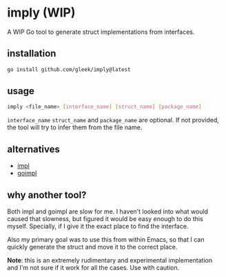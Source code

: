 # imply (WIP)

A WIP Go tool to generate struct implementations from interfaces.

## installation

``` sh
go install github.com/gleek/imply@latest
```


## usage

```sh
imply <file_name> [interface_name] [struct_name] [package_name]
```

`interface_name` `struct_name` and `package_name` are optional. If not provided, the tool will try to infer them from the file name.


## alternatives
- [impl](https://github.com/josharian/impl)
- [goimpl](https://github.com/sasha-s/goimpl)

## why another tool?
Both impl and goimpl are slow for me. I haven't looked into what would caused that slowness, but figured it would be easy enough to do this myself.
Specially, if I give it the exact place to find the interface.

Also my primary goal was to use this from within Emacs, so that I can quickly generate the struct and move it to the correct place.

**Note**: this is an extremely rudimentary and experimental implementation and I'm not sure if it work for all the cases. Use with caution.
